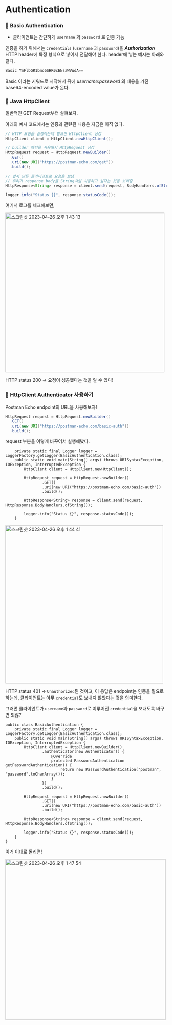 # Authentication

### **💋** Basic Authentication

- 클라이언트는 간단하게 `username` 과 `password` 로 인증 가능

인증을 하기 위해서는 `credentials` (`username` 과 `password`)을 *********Authorization********* HTTP header에 특정 형식으로 넣어서 전달해야 한다. header에 넣는 예시는 아래와 같다. 

```jsx
Basic YmFlbGR1bmc6SHR0cENsaWVudA==
```

Basic 이라는 키워드로 시작해서 뒤에 *username:password* 의 내용을 가진 base64-encoded value가 온다. 

### **💋 Java HttpClient**

일반적인 GET Request부터 살펴보자.

아래의 예시 코드에서는 인증과 관련된 내용은 지금은 아직 없다.

```java
// HTTP 요청을 실행하는데 필요한 HttpClient 생성
HttpClient client = HttpClient.newHttpClient(); 

// builder 패턴을 사용해서 HttpRequest 생성
HttpRequest request = HttpRequest.newBuilder()
  .GET()
  .uri(new URI("https://postman-echo.com/get"))
  .build(); 

// 앞서 만든 클라이언트로 요청을 보냄
// 우리가 response body를 String처럼 사용하고 싶다는 것을 보여줌
HttpResponse<String> response = client.send(request, BodyHandlers.ofString()); 

logger.info("Status {}", response.statusCode());
```

여기서 로그를 체크해보면,

<img width="497" alt="스크린샷 2023-04-26 오후 1 43 13" src="https://user-images.githubusercontent.com/107979804/234471921-c08387ac-6ef7-445e-b715-02f970ced624.png">

HTTP status 200 → 요청이 성공했다는 것을 알 수 있다!

### **💋** HttpClient Authenticator 사용하기

Postman Echo endpoint의 URL을 사용해보자!

```java
HttpRequest request = HttpRequest.newBuilder()
  .GET()
  .uri(new URI("https://postman-echo.com/basic-auth"))
  .build();
```

request 부분을 이렇게 바꾸어서 실행해봤다. 

```
    private static final Logger logger = LoggerFactory.getLogger(BasicAuthentication.class);
    public static void main(String[] args) throws URISyntaxException, IOException, InterruptedException {
        HttpClient client = HttpClient.newHttpClient();

        HttpRequest request = HttpRequest.newBuilder()
                .GET()
                .uri(new URI("https://postman-echo.com/basic-auth"))
                .build();

        HttpResponse<String> response = client.send(request, HttpResponse.BodyHandlers.ofString());

        logger.info("Status {}", response.statusCode());
    }
```


<img width="493" alt="스크린샷 2023-04-26 오후 1 44 41" src="https://user-images.githubusercontent.com/107979804/234472081-a313f441-e23f-40a4-b568-f1b8cd56328f.png">


HTTP status 401 → `Unauthorized`된 것이고, 이 응답은 endpoint는 인증을 필요로 하는데, 클라이언트는 아무 `credential`도 보내지 않았다는 것을 의미한다. 

그러면 클라이언트가 `username`과 `password`로 이루어진 `credential`을 보내도록 바구면 되잖?

```
public class BasicAuthentication {
    private static final Logger logger = LoggerFactory.getLogger(BasicAuthentication.class);
    public static void main(String[] args) throws URISyntaxException, IOException, InterruptedException {
        HttpClient client = HttpClient.newBuilder()
                .authenticator(new Authenticator() {
                    @Override
                    protected PasswordAuthentication getPasswordAuthentication() {
                        return new PasswordAuthentication("postman", "password".toCharArray());
                    }
                })
                .build();

        HttpRequest request = HttpRequest.newBuilder()
                .GET()
                .uri(new URI("https://postman-echo.com/basic-auth"))
                .build();

        HttpResponse<String> response = client.send(request, HttpResponse.BodyHandlers.ofString());

        logger.info("Status {}", response.statusCode());
    }
}
```

이거 이대로 돌리면!


<img width="501" alt="스크린샷 2023-04-26 오후 1 47 54" src="https://user-images.githubusercontent.com/107979804/234472470-e673616a-bc13-451e-ab07-c891b5311588.png">


